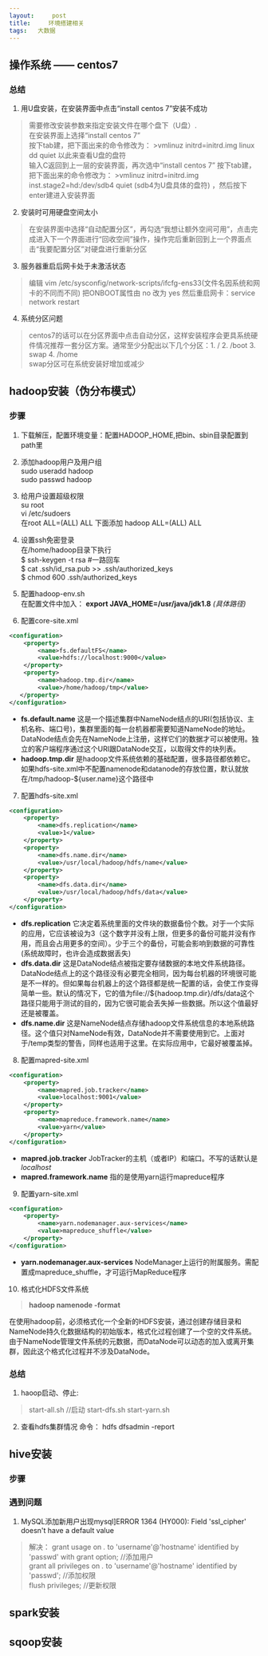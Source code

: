 ```yaml
---
layout:     post
title:     环境搭建相关
tags:   大数据
---
```

## 操作系统 —— centos7
### 总结
1. 用U盘安装，在安装界面中点击“install centos 7”安装不成功
> 需要修改安装参数来指定安装文件在哪个盘下（U盘）.    
在安装界面上选择“install centos 7”    
按下tab建，把下面出来的命令修改为： >vmlinuz initrd=initrd.img linux dd quiet 以此来查看U盘的盘符    
输入C返回到上一层的安装界面，再次选中“install centos 7” 按下tab建，把下面出来的命令修改为： >vmlinuz initrd=initrd.img inst.stage2=hd:/dev/sdb4 quiet  (sdb4为U盘具体的盘符) ，然后按下enter建进入安装界面

2. 安装时可用硬盘空间太小
> 在安装界面中选择“自动配置分区”，再勾选“我想让额外空间可用”，点击完成进入下一个界面进行“回收空间”操作，操作完后重新回到上一个界面点击“我要配置分区”对硬盘进行重新分区

3. 服务器重启后网卡处于未激活状态
> 编辑 vim /etc/sysconfig/network-scripts/ifcfg-ens33(文件名因系统和网卡的不同而不同) 把ONBOOT属性由 no 改为 yes 然后重启网卡：service network restart

4. 系统分区问题
> centos7的话可以在分区界面中点击自动分区，这样安装程序会更具系统硬件情况推荐一套分区方案。通常至少分配出以下几个分区：1. / 2. /boot 3. swap 4. /home    
swap分区可在系统安装好增加或减少

## hadoop安装（伪分布模式）
### 步骤
1. 下载解压，配置环境变量：配置HADOOP_HOME,把bin、sbin目录配置到path里

2. 添加hadoop用户及用户组     
sudo useradd hadoop    
sudo passwd hadoop    

3. 给用户设置超级权限    
su root    
vi /etc/sudoers    
在root ALL=(ALL) ALL 下面添加 hadoop ALL=(ALL) ALL

4. 设置ssh免密登录    
在/home/hadoop目录下执行    
$ ssh-keygen -t rsa   #一路回车    
$ cat .ssh/id_rsa.pub >> .ssh/authorized_keys    
$ chmod 600 .ssh/authorized_keys

5. 配置hadoop-env.sh  
在配置文件中加入：  **export JAVA_HOME=/usr/java/jdk1.8** _(具体路径)_

6. 配置core-site.xml

```xml
<configuration>
    <property>
        <name>fs.defaultFS</name>
        <value>hdfs://localhost:9000</value>
    </property>
    <property>
        <name>hadoop.tmp.dir</name>
        <value>/home/hadoop/tmp</value>
   </property>
</configuration>
```

- **fs.default.name** 这是一个描述集群中NameNode结点的URI(包括协议、主机名称、端口号)，集群里面的每一台机器都需要知道NameNode的地址。DataNode结点会先在NameNode上注册，这样它们的数据才可以被使用。独立的客户端程序通过这个URI跟DataNode交互，以取得文件的块列表。
- **hadoop.tmp.dir** 是hadoop文件系统依赖的基础配置，很多路径都依赖它。如果hdfs-site.xml中不配置namenode和datanode的存放位置，默认就放在/tmp/hadoop-${user.name}这个路径中



7. 配置hdfs-site.xml

```xml
<configuration>  
    <property>  
        <name>dfs.replication</name>  
        <value>1</value>  
    </property>  
    <property>  
        <name>dfs.name.dir</name>  
        <value>/usr/local/hadoop/hdfs/name</value>  
    </property>  
    <property>  
        <name>dfs.data.dir</name>  
        <value>/usr/local/hadoop/hdfs/data</value>  
    </property>  
</configuration>
```
- **dfs.replication** 它决定着系统里面的文件块的数据备份个数。对于一个实际的应用，它应该被设为3（这个数字并没有上限，但更多的备份可能并没有作用，而且会占用更多的空间）。少于三个的备份，可能会影响到数据的可靠性(系统故障时，也许会造成数据丢失)
- **dfs.data.dir** 这是DataNode结点被指定要存储数据的本地文件系统路径。DataNode结点上的这个路径没有必要完全相同，因为每台机器的环境很可能是不一样的。但如果每台机器上的这个路径都是统一配置的话，会使工作变得简单一些。默认的情况下，它的值为file://${hadoop.tmp.dir}/dfs/data这个路径只能用于测试的目的，因为它很可能会丢失掉一些数据。所以这个值最好还是被覆盖。
- **dfs.name.dir** 这是NameNode结点存储hadoop文件系统信息的本地系统路径。这个值只对NameNode有效，DataNode并不需要使用到它。上面对于/temp类型的警告，同样也适用于这里。在实际应用中，它最好被覆盖掉。

8. 配置mapred-site.xml
```xml
<configuration>
    <property>
        <name>mapred.job.tracker</name>
        <value>localhost:9001</value>
    </property>
    <property>
        <name>mapreduce.framework.name</name>
        <value>yarn</value>
    </property>
</configuration>
```
- **mapred.job.tracker** JobTracker的主机（或者IP）和端口。不写的话默认是 _localhost_
- **mapred.framework.name** 指的是使用yarn运行mapreduce程序

9. 配置yarn-site.xml
```xml
<configuration>
    <property>
        <name>yarn.nodemanager.aux-services</name>
        <value>mapreduce_shuffle</value>
    </property>
</configuration>
```
- **yarn.nodemanager.aux-services** NodeManager上运行的附属服务。需配置成mapreduce_shuffle，才可运行MapReduce程序

10. 格式化HDFS文件系统
>**hadoop namenode -format**

在使用hadoop前，必须格式化一个全新的HDFS安装，通过创建存储目录和NameNode持久化数据结构的初始版本，格式化过程创建了一个空的文件系统。由于NameNode管理文件系统的元数据，而DataNode可以动态的加入或离开集群，因此这个格式化过程并不涉及DataNode。


### 总结
1. haoop启动、停止:  
> start-all.sh   //启动
start-dfs.sh start-yarn.sh  

2. 查看hdfs集群情况
命令： hdfs dfsadmin -report

## hive安装
### 步骤
### 遇到问题
1. MySQL添加新用户出现mysql]ERROR 1364 (HY000): Field 'ssl_cipher' doesn't have a default value
>解决： grant usage on *.* to 'username'@'hostname' identified by 'passwd' with grant option;  //添加用户    
grant all privileges on *.* to 'username'@'hostname' identified by 'passwd';  //添加权限    
flush privileges; //更新权限    


## spark安装


## sqoop安装
